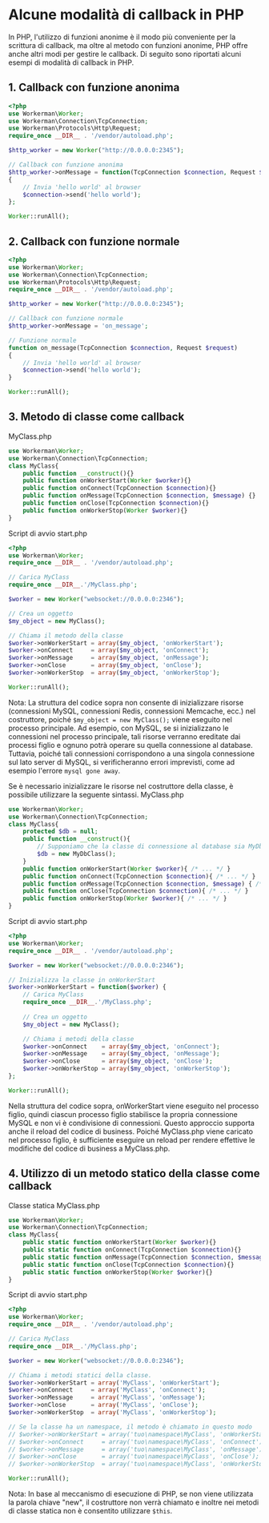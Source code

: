 # Alcune modalità di callback in PHP
In PHP, l'utilizzo di funzioni anonime è il modo più conveniente per la scrittura di callback, ma oltre al metodo con funzioni anonime, PHP offre anche altri modi per gestire le callback. Di seguito sono riportati alcuni esempi di modalità di callback in PHP.

## 1. Callback con funzione anonima
```php
<?php
use Workerman\Worker;
use Workerman\Connection\TcpConnection;
use Workerman\Protocols\Http\Request;
require_once __DIR__ . '/vendor/autoload.php';

$http_worker = new Worker("http://0.0.0.0:2345");

// Callback con funzione anonima
$http_worker->onMessage = function(TcpConnection $connection, Request $data)
{
    // Invia 'hello world' al browser
    $connection->send('hello world');
};

Worker::runAll();
```

## 2. Callback con funzione normale
```php
<?php
use Workerman\Worker;
use Workerman\Connection\TcpConnection;
use Workerman\Protocols\Http\Request;
require_once __DIR__ . '/vendor/autoload.php';

$http_worker = new Worker("http://0.0.0.0:2345");

// Callback con funzione normale
$http_worker->onMessage = 'on_message';

// Funzione normale
function on_message(TcpConnection $connection, Request $request)
{
    // Invia 'hello world' al browser
    $connection->send('hello world');
}

Worker::runAll();
```

## 3. Metodo di classe come callback
MyClass.php
```php
use Workerman\Worker;
use Workerman\Connection\TcpConnection;
class MyClass{
    public function __construct(){}
    public function onWorkerStart(Worker $worker){}
    public function onConnect(TcpConnection $connection){}
    public function onMessage(TcpConnection $connection, $message) {}
    public function onClose(TcpConnection $connection){}
    public function onWorkerStop(Worker $worker){}
}
```
Script di avvio start.php
```php
<?php
use Workerman\Worker;
require_once __DIR__ . '/vendor/autoload.php';

// Carica MyClass
require_once __DIR__.'/MyClass.php';

$worker = new Worker("websocket://0.0.0.0:2346");

// Crea un oggetto
$my_object = new MyClass();

// Chiama il metodo della classe
$worker->onWorkerStart = array($my_object, 'onWorkerStart');
$worker->onConnect     = array($my_object, 'onConnect');
$worker->onMessage     = array($my_object, 'onMessage');
$worker->onClose       = array($my_object, 'onClose');
$worker->onWorkerStop  = array($my_object, 'onWorkerStop');

Worker::runAll();
```

Nota: La struttura del codice sopra non consente di inizializzare risorse (connessioni MySQL, connessioni Redis, connessioni Memcache, ecc.) nel costruttore, poiché ```$my_object = new MyClass();``` viene eseguito nel processo principale. Ad esempio, con MySQL, se si inizializzano le connessioni nel processo principale, tali risorse verranno ereditate dai processi figlio e ognuno potrà operare su quella connessione al database. Tuttavia, poiché tali connessioni corrispondono a una singola connessione sul lato server di MySQL, si verificheranno errori imprevisti, come ad esempio l'errore ```mysql gone away```.

Se è necessario inizializzare le risorse nel costruttore della classe, è possibile utilizzare la seguente sintassi.
MyClass.php
```php
use Workerman\Worker;
use Workerman\Connection\TcpConnection;
class MyClass{
    protected $db = null;
    public function __construct(){
        // Supponiamo che la classe di connessione al database sia MyDbClass
        $db = new MyDbClass();
    }
    public function onWorkerStart(Worker $worker){ /* ... */ }
    public function onConnect(TcpConnection $connection){ /* ... */ }
    public function onMessage(TcpConnection $connection, $message) { /* ... */ }
    public function onClose(TcpConnection $connection){ /* ... */ }
    public function onWorkerStop(Worker $worker){ /* ... */ }
}
```
Script di avvio start.php
```php
<?php
use Workerman\Worker;
require_once __DIR__ . '/vendor/autoload.php';

$worker = new Worker("websocket://0.0.0.0:2346");

// Inizializza la classe in onWorkerStart
$worker->onWorkerStart = function($worker) {
    // Carica MyClass
    require_once __DIR__.'/MyClass.php';
    
    // Crea un oggetto
    $my_object = new MyClass();

    // Chiama i metodi della classe
    $worker->onConnect    = array($my_object, 'onConnect');
    $worker->onMessage    = array($my_object, 'onMessage');
    $worker->onClose      = array($my_object, 'onClose');
    $worker->onWorkerStop = array($my_object, 'onWorkerStop');
};

Worker::runAll();
```

Nella struttura del codice sopra, onWorkerStart viene eseguito nel processo figlio, quindi ciascun processo figlio stabilisce la propria connessione MySQL e non vi è condivisione di connessioni. Questo approccio supporta anche il reload del codice di business. Poiché MyClass.php viene caricato nel processo figlio, è sufficiente eseguire un reload per rendere effettive le modifiche del codice di business a MyClass.php.

## 4. Utilizzo di un metodo statico della classe come callback
Classe statica MyClass.php
```php
use Workerman\Worker;
use Workerman\Connection\TcpConnection;
class MyClass{
    public static function onWorkerStart(Worker $worker){}
    public static function onConnect(TcpConnection $connection){}
    public static function onMessage(TcpConnection $connection, $message) {}
    public static function onClose(TcpConnection $connection){}
    public static function onWorkerStop(Worker $worker){}
}
```
Script di avvio start.php
```php
<?php
use Workerman\Worker;
require_once __DIR__ . '/vendor/autoload.php';

// Carica MyClass
require_once __DIR__.'/MyClass.php';

$worker = new Worker("websocket://0.0.0.0:2346");

// Chiama i metodi statici della classe.
$worker->onWorkerStart = array('MyClass', 'onWorkerStart');
$worker->onConnect     = array('MyClass', 'onConnect');
$worker->onMessage     = array('MyClass', 'onMessage');
$worker->onClose       = array('MyClass', 'onClose');
$worker->onWorkerStop  = array('MyClass', 'onWorkerStop');

// Se la classe ha un namespace, il metodo è chiamato in questo modo
// $worker->onWorkerStart = array('tuo\namespace\MyClass', 'onWorkerStart');
// $worker->onConnect     = array('tuo\namespace\MyClass', 'onConnect');
// $worker->onMessage     = array('tuo\namespace\MyClass', 'onMessage');
// $worker->onClose       = array('tuo\namespace\MyClass', 'onClose');
// $worker->onWorkerStop  = array('tuo\namespace\MyClass', 'onWorkerStop');

Worker::runAll();
```

Nota: In base al meccanismo di esecuzione di PHP, se non viene utilizzata la parola chiave "new", il costruttore non verrà chiamato e inoltre nei metodi di classe statica non è consentito utilizzare ```$this```.

